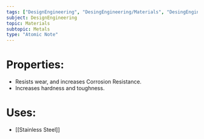 ```yaml
---
tags: ["DesignEngineering", "DesingEngineering/Materials", "DesingEngineering/Materials/Metals", "DesingEngineering/Materials/Metals/Elements"]
subject: DesignEngineering
topic: Materials
subtopic: Metals
type: "Atomic Note"
---
```


# Properties:
 - Resists wear, and increases Corrosion Resistance.
 - Increases hardness and toughness.

# Uses:
  - [[Stainless Steel]]